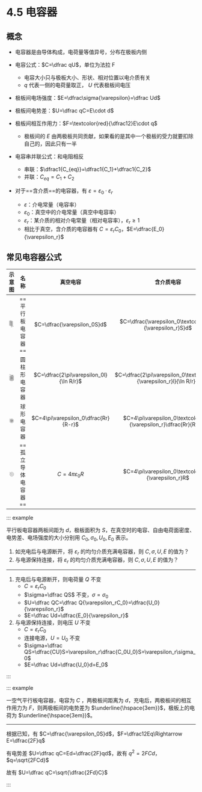 # 4.5 电容器

## 概念

- 电容器是由导体构成，电荷量等值异号，分布在极板内侧
- 电容公式：$C=\dfrac qU$，单位为法拉 $\operatorname F$

  - 电容大小只与极板大小、形状、相对位置以电介质有关
  - $q$ 代表一侧的电荷量取正， $U$ 代表极板间电压

- 极板间电场强度：$E=\dfrac\sigma{\varepsilon}=\dfrac Ud$
- 极板间电势差：$U=\dfrac qC=E\cdot d$
- 极板间相互作用力：$F=\textcolor{red}{\dfrac12}E\cdot q$

  - 极板间的 $E$ 由两极板共同贡献，如果看的是其中一个极板的受力就要扣除自己的，因此只有一半

- 电容串并联公式：和电阻相反

  - 串联：$\dfrac1{C_{eq}}=\dfrac1{C_1}+\dfrac1{C_2}$
  - 并联：$C_{eq}=C_1+C_2$

- 对于==含介质==的电容器，有 $\varepsilon=\varepsilon_0\cdot\varepsilon_r$
  - $\varepsilon$：介电常量（电容率）
  - $\varepsilon_0$：真空中的介电常量（真空中电容率）
  - $\varepsilon_r$：某介质的相对介电常量（相对电容率），$\varepsilon_r\ge1$
  - 相比于真空，含介质的电容器有 $C=\varepsilon_rC_0$，$E=\dfrac{E_0}{\varepsilon_r}$

## 常见电容器公式

|              示意图              |        名称        |                真空电容                 |                              含介质电容                               |
| :------------------------------: | :----------------: | :-------------------------------------: | :-------------------------------------------------------------------: |
| ![](./images/parallel-plane.svg) |  ==平行板电容器==  |       $C=\dfrac{\varepsilon_0S}d$       |       $C=\dfrac{\varepsilon_0\textcolor{red}{\varepsilon_r}S}d$       |
|     ![](./images/cylind.svg)     |    圆柱形电容器    | $C=\dfrac{2\pi\varepsilon_0l}{\ln R/r}$ | $C=\dfrac{2\pi\varepsilon_0\textcolor{red}{\varepsilon_r}l}{\ln R/r}$ |
|      ![](./images/ball.svg)      |     球形电容器     |  $C=4\pi\varepsilon_0\dfrac{Rr}{R-r}$   |  $C=4\pi\varepsilon_0\textcolor{red}{\varepsilon_r}\dfrac{Rr}{R-r}$   |
|     ![](./images/single.svg)     | ==孤立导体电容器== |         $C=4\pi\varepsilon_0R$          |         $C=4\pi\varepsilon_0\textcolor{red}{\varepsilon_r}R$          |

::: example

平行板电容器两板间距为 $d$，极板面积为 $S$，在真空时的电容、自由电荷面密度、电势差、电场强度的大小分别用 $C_0,\sigma_0,U_0,E_0$ 表示。

1. 如充电后与电源断开，将 $\varepsilon_r$ 的均匀介质充满电容器，则 $C,\sigma,U,E$ 的值为？
2. 与电源保持连接，将 $\varepsilon_r$ 的均匀介质充满电容器，则 $C,\sigma,U,E$ 的值为？

---

1. 充电后与电源断开，则电荷量 $Q$ 不变
   - $C=\varepsilon_rC_0$
   - $\sigma=\dfrac QS$ 不变，$\sigma=\sigma_0$
   - $U=\dfrac QC=\dfrac Q{\varepsilon_rC_0}=\dfrac{U_0}{\varepsilon_r}$
   - $E=\dfrac Ud=\dfrac{E_0}{\varepsilon_r}$
2. 与电源保持连接，则电压 $U$ 不变
   - $C=\varepsilon_rC_0$
   - 连接电源，$U=U_0$ 不变
   - $\sigma=\dfrac QS=\dfrac{CU}S=\varepsilon_r\dfrac{C_0U_0}S=\varepsilon_r\sigma_0$
   - $E=\dfrac Ud=\dfrac{U_0}d=E_0$

:::

::: example

一空气平行板电容器，电容为 $C$ ，两极板间距离为 $d$，充电后，两极板间的相互作用力为 $F$，则两极板间的电势差为 $\underline{\hspace{3em}}$，极板上的电荷为 $\underline{\hspace{3em}}$。

---

根据已知，有 $C=\dfrac{\varepsilon_0S}d$，$F=\dfrac12Eq\Rightarrow E=\dfrac{2F}q$

有电势差 $U=\dfrac qC=Ed=\dfrac{2F}qd$，故有 $q^2=2FCd$，$q=\sqrt{2FCd}$

故有 $U=\dfrac qC=\sqrt{\dfrac{2Fd}C}$

:::
